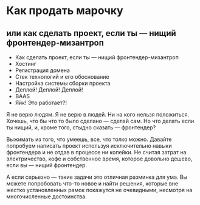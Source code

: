 # Как продать марочку
## или как сделать проект, если ты — нищий фронтендер-мизантроп

* Как сделать проект, если ты — нищий фронтендер-мизантроп
* Хостинг
* Регистрация домена
* Стек технологий и его обоснование
* Настройка системы сборки проекта
* Деплой! Деплой! Деплой!
* BAAS
* Яйк! Это работает?!

Я не верю людям. Я не верю в людей. Ни на кого нельзя положиться. Хочешь, что бы что то было сделано — сделай сам. Но что делать если ты нищий, и, кроме того, стыдно сказать — фронтендер?

Выжимать из того, что умеешь, все, что толко можно. Давайте попробуем написать проект используя исключительно навыки фронтендера и не отдав в процессе ни копейки. Не считая затрат на электричество, кофе и собственное время, которое довольно дешево, если вы — нищий фронтендер.

А если серьезно — такие задачи это отличная разминка для ума. Вы можете попробовать что-то новое и найти решения, которые вне жестко установленных рамок покажутся не очевидными, несмотря на многочисленные достоинства.
